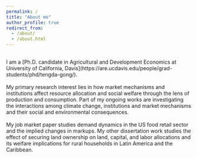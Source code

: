 ```yaml
---
permalink: /
title: "About me"
author_profile: true
redirect_from: 
  - /about/
  - /about.html
---
```


<br>
I am a [Ph.D. candidate in Agricultural and Development Economics at University of California, Davis](https://are.ucdavis.edu/people/grad-students/phd/tengda-gong/).
<br>
<br>
My primary research interest lies in how market mechanisms and institutions affect resource allocation and social welfare through the lens of production and consumption. Part of my ongoing works are investigating the interactions among climate change, institutions and market mechanisms and their social and environmental consequences.
<br>
<br>
My job market paper studies demand dynamics in the US food retail sector and the implied changes in markups. My other dissertation work studies the effect of securing land ownership on land, capital, and labor allocations and its welfare implications for rural households in Latin America and the Caribbean.
<br>
